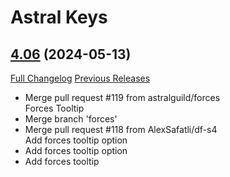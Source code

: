 # Astral Keys

## [4.06](https://github.com/astralguild/AstralKeys/tree/4.06) (2024-05-13)
[Full Changelog](https://github.com/astralguild/AstralKeys/compare/4.05...4.06) [Previous Releases](https://github.com/astralguild/AstralKeys/releases)

- Merge pull request #119 from astralguild/forces  
    Forces Tooltip  
- Merge branch 'forces'  
- Merge pull request #118 from AlexSafatli/df-s4  
    Add forces tooltip option  
- Add forces tooltip option  
- Add forces tooltip  
